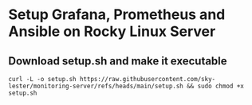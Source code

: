# Setup Grafana, Prometheus and Ansible on Rocky Linux Server

## Download setup.sh and make it executable

```
curl -L -o setup.sh https://raw.githubusercontent.com/sky-lester/monitoring-server/refs/heads/main/setup.sh && sudo chmod +x setup.sh
```
